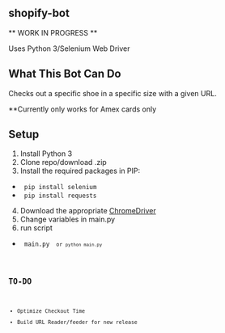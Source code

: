 ## shopify-bot 

** WORK IN PROGRESS **

Uses Python 3/Selenium Web Driver 

## What This Bot Can Do
Checks out a specific shoe in a specific size with a given URL.

**Currently only works for Amex cards only

## Setup
1. Install Python 3
2. Clone repo/download .zip 
3. Install the required packages in PIP:
  - <code> pip install selenium </code>
  - <code> pip install requests</code>
4. Download the appropriate [ChromeDriver](https://chromedriver.chromium.org/)
5. Change variables in main.py
6. run script
  - <code> main.py <code> or <code>python main.py</code>

## TO-DO
- Optimize Checkout Time
- Build URL Reader/feeder for new release